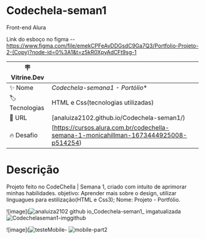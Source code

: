 # Codechela-seman1

Front-end Alura


Link do esboço no figma --
https://www.figma.com/file/emekCPFeAvDDGsdC9Ga7Q3/Portfolio-Projeto-2-(Copy)?node-id=0%3A1&t=z5kR0XpyAdCFt9sg-1


| :placard: Vitrine.Dev |     |
| -------------  | --- |
| :sparkles: Nome        | *Codechela-semana1 - Portólio**
| :label: Tecnologias | HTML e Css(tecnologias utilizadas)
| :rocket: URL         |[analuiza2102.github.io/Codechela-seman1/)
| :fire: Desafio     |[https://cursos.alura.com.br/codechella-semana-1-monicahillman-1673444925008-p514254)







# Descrição

Projeto feito no CodeChella | Semana 1, criado com intuito de aprimorar minhas habilidades.
objetivo: Aprender mais sobre o design, utilizar linguagues para estilização(HTML e Css3);
Nome: Projeto - Portfólio.




![image](![analuiza2102 github io_Codechela-seman1_ imgatualizada](https://user-images.githubusercontent.com/103043108/232449487-26cb44c4-3cfe-44e3-b6a9-11323e5aba1c.png#vitrinedev)
![Codechelaseman1-imggithub](https://user-images.githubusercontent.com/103043108/232450004-35184229-1082-4f7a-8040-6e0921dba22e.png#vitrinedev)



![image](![testeMobile-](https://user-images.githubusercontent.com/103043108/232449729-907bbfb0-0b83-43c0-b5c1-b367f40ec7d2.png#vitrinedev)
![mobile-part2](https://user-images.githubusercontent.com/103043108/232450425-3080b12c-ea00-42f0-b0e2-8a36d76bd982.png#vitrinedev)



